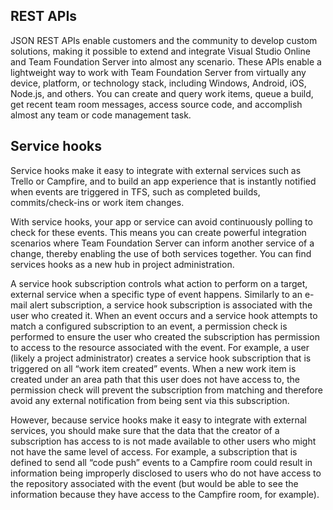 <properties
    pageTitle="Extensibility Model"
    description="Visual Studio Online and Team Foundation Server 2015 are extensible, enabling a wide range of third-party customization."
    slug="vsoextensibility"
    order="100"    
    keywords="visual studio, team foundation server, visual studio online, vs2015, vs, visualstudio, tfs, vso, extensibility"
/>
## REST APIs

JSON REST APIs enable customers and the community to develop custom solutions, making it possible to extend and integrate Visual Studio Online and Team Foundation Server into almost any scenario. These APIs enable a lightweight way to work with Team Foundation Server from virtually any device, platform, or technology stack, including Windows, Android, iOS, Node.js, and others. You can create and query work items, queue a build, get recent team room messages, access source code, and accomplish almost any team or code management task.

## Service hooks

Service hooks make it easy to integrate with external services such as Trello or Campfire, and to build an app experience that is instantly notified when events are triggered in TFS, such as completed builds, commits/check-ins or work item changes.

With service hooks, your app or service can avoid continuously polling to check for these events. This means you can create powerful integration scenarios where Team Foundation Server can inform another service of a change, thereby enabling the use of both services together. You can find services hooks as a new hub in project administration.

A service hook subscription controls what action to perform on a target, external service when a specific type of event happens. Similarly to an e-mail alert subscription, a service hook subscription is associated with the user who created it. When an event occurs and a service hook attempts to match a configured subscription to an event, a permission check is performed to ensure the user who created the subscription has permission to access to the resource associated with the event. For example, a user (likely a project administrator) creates a service hook subscription that is triggered on all “work item created” events. When a new work item is created under an area path that this user does not have access to, the permission check will prevent the subscription from matching and therefore avoid any external notification from being sent via this subscription.

However, because service hooks make it easy to integrate with external services, you should make sure that the data that the creator of a subscription has access to is not made available to other users who might not have the same level of access. For example, a subscription that is defined to send all “code push” events to a Campfire room could result in information being improperly disclosed to users who do not have access to the repository associated with the event (but would be able to see the information because they have access to the Campfire room, for example).
